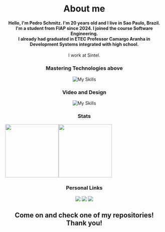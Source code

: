 <div align="center">
  
  # About me
  
  <h4>Hello, I'm Pedro Schmitz. I'm 20 years old and I live in Sao Paulo, Brazil.
  <br>
  I'm a student from FIAP since 2024. I joined the course Software Engineering. 
  <br>
  I already had graduated in ETEC Professor Camargo Aranha in Development Systems integrated with high school.</h4>
  I work at Sintel.</h4>

 ### Mastering Technologies above
  ![My Skills](https://skillicons.dev/icons?i=angular,react,django,express,adonis)

  ### Video and Design
  ![My Skills](https://skillicons.dev/icons?i=premiere,photoshop,illustrator,figma)

  ### Stats

  <div style="display: flex; align-items: center;" align="center">
    
   <img height="170em"  src="https://github-readme-stats.vercel.app/api?username=schmitz014&show_icons=true&theme=transparent">
   <img height="170em" src="https://github-readme-stats.vercel.app/api/top-langs/?username=schmitz014&layout=compact&theme=transparent">
  </div>

  <div style="display: inline">
  
  ### Personal Links
  <a href="https://www.instagram.com/madebyschmitz"><img src="https://img.shields.io/badge/Instagram-E4405F?style=for-the-badge&logo=instagram&logoColor=white"></img></a>
  <a href="https://www.linkedin.com/in/pedro-schmitz014/"><img src="https://img.shields.io/badge/LinkedIn-0077B5?style=for-the-badge&logo=linkedin&logoColor=white"></img></a>
  <a href="mailto:pedroschmitz0000@gmail.com"><img src="https://img.shields.io/badge/Gmail-D14836?style=for-the-badge&logo=gmail&logoColor=white">    </img></a>
  </div>

  <h2>Come on and check one of my repositories! Thank you!</h2>
</div>
